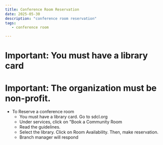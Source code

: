 ```yaml
---
title: Conference Room Reservation
date: 2025-05-30
description: "conference room reservation"
tags:
   - conference room

---
```

# Important: You must have a library card

# Important: The organization must be non-profit.

- To Reserve a conference room
   - You must have a library card. Go to sdcl.org
   - Under services, click on "Book a Community Room
   - Read the guidelines.
   - Select the library. Click on Room Availability. Then, make reservation.
   - Branch manager will respond
